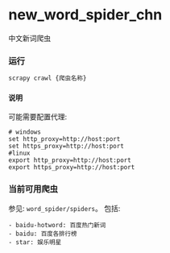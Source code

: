 # new_word_spider_chn

中文新词爬虫

### 运行
```bash
scrapy crawl {爬虫名称}
```

#### 说明
可能需要配置代理:
```
# windows
set http_proxy=http://host:port
set https_proxy=http://host:port
#linux
export http_proxy=http://host:port
export https_proxy=http://host:port
```

### 当前可用爬虫
参见: `word_spider/spiders`。
包括:
```
- baidu-hotword: 百度热门新词
- baidu: 百度各排行榜
- star: 娱乐明星
```